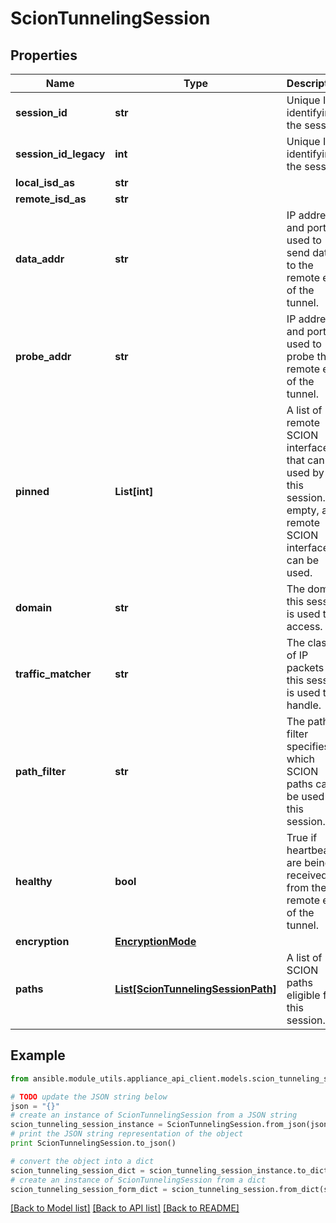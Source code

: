 # ScionTunnelingSession


## Properties
Name | Type | Description | Notes
------------ | ------------- | ------------- | -------------
**session_id** | **str** | Unique ID identifying the session. | 
**session_id_legacy** | **int** | Unique ID identifying the session. | 
**local_isd_as** | **str** |  | 
**remote_isd_as** | **str** |  | 
**data_addr** | **str** | IP address and port used to send data to the remote end of the tunnel. | [optional] 
**probe_addr** | **str** | IP address and port used to probe the remote end of the tunnel. | 
**pinned** | **List[int]** | A list of remote SCION interfaces that can be used by this session. If empty, any remote SCION interface can be used.  | 
**domain** | **str** | The domain this session is used to access. | 
**traffic_matcher** | **str** | The class of IP packets this session is used to handle. | 
**path_filter** | **str** | The path filter specifies which SCION paths can be used by this session. | 
**healthy** | **bool** | True if heartbeats are being received from the remote end of the tunnel. | 
**encryption** | [**EncryptionMode**](EncryptionMode.md) |  | 
**paths** | [**List[ScionTunnelingSessionPath]**](ScionTunnelingSessionPath.md) | A list of SCION paths eligible for this session. | 

## Example

```python
from ansible.module_utils.appliance_api_client.models.scion_tunneling_session import ScionTunnelingSession

# TODO update the JSON string below
json = "{}"
# create an instance of ScionTunnelingSession from a JSON string
scion_tunneling_session_instance = ScionTunnelingSession.from_json(json)
# print the JSON string representation of the object
print ScionTunnelingSession.to_json()

# convert the object into a dict
scion_tunneling_session_dict = scion_tunneling_session_instance.to_dict()
# create an instance of ScionTunnelingSession from a dict
scion_tunneling_session_form_dict = scion_tunneling_session.from_dict(scion_tunneling_session_dict)
```
[[Back to Model list]](../README.md#documentation-for-models) [[Back to API list]](../README.md#documentation-for-api-endpoints) [[Back to README]](../README.md)


